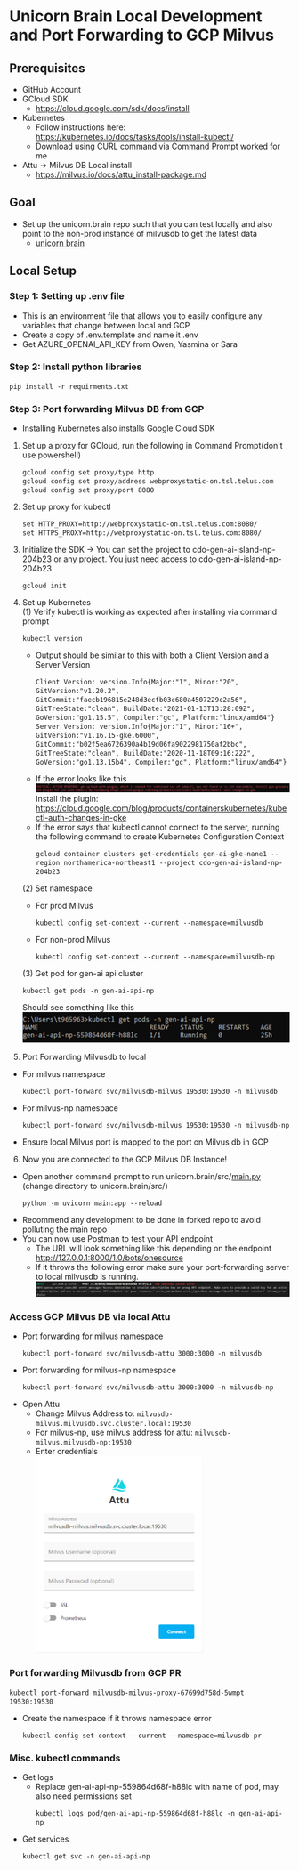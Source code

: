 # Unicorn Brain Local Development and Port Forwarding to GCP Milvus

## Prerequisites
- GitHub Account
- GCloud SDK
    - https://cloud.google.com/sdk/docs/install
- Kubernetes
    - Follow instructions here: https://kubernetes.io/docs/tasks/tools/install-kubectl/
    - Download using CURL command via Command Prompt worked for me
- Attu → Milvus DB Local install
    - https://milvus.io/docs/attu_install-package.md

## Goal
- Set up the unicorn.brain repo such that you can test locally and also point to the non-prod
instance of milvusdb to get the latest data
    - [unicorn brain](https://github.com/telus/unicorn.brain/)


## Local Setup
### Step 1: Setting up .env file
- This is an environment file that allows you to easily configure any variables that
change between local and GCP
- Create a copy of .env.template and name it .env
- Get AZURE_OPENAI_API_KEY from Owen, Yasmina or Sara

### Step 2: Install python libraries
    pip install -r requirments.txt


### Step 3: Port forwarding Milvus DB from GCP
- Installing Kubernetes also installs Google Cloud SDK
1. Set up a proxy for GCloud, run the following in Command Prompt(don't use powershell)
    ```
    gcloud config set proxy/type http
    gcloud config set proxy/address webproxystatic-on.tsl.telus.com
    gcloud config set proxy/port 8080

    ```
2. Set up proxy for kubectl
    ```
    set HTTP_PROXY=http://webproxystatic-on.tsl.telus.com:8080/
    set HTTPS_PROXY=http://webproxystatic-on.tsl.telus.com:8080/
    ```
3. Initialize the SDK → You can set the project to cdo-gen-ai-island-np-204b23 or any project. You just need access to cdo-gen-ai-island-np-204b23
    ```
    gcloud init
    ```
4. Set up Kubernetes  
    (1) Verify kubectl is working as expected after installing via command prompt
    ```
    kubectl version
    ```
    - Output should be similar to this with both a Client Version and a Server Version
        ```
        Client Version: version.Info{Major:"1", Minor:"20", GitVersion:"v1.20.2", GitCommit:"faecb196815e248d3ecfb03c680a4507229c2a56", GitTreeState:"clean", BuildDate:"2021-01-13T13:28:09Z", GoVersion:"go1.15.5", Compiler:"gc", Platform:"linux/amd64"}
        Server Version: version.Info{Major:"1", Minor:"16+", GitVersion:"v1.16.15-gke.6000", GitCommit:"b02f5ea6726390a4b19d06fa9022981750af2bbc", GitTreeState:"clean", BuildDate:"2020-11-18T09:16:22Z", GoVersion:"go1.13.15b4", Compiler:"gc", Platform:"linux/amd64"}
        ```
    - If the error looks like this
        ![kubectl_error](/docs/images/kubectl-error.png)
        Install the plugin: https://cloud.google.com/blog/products/containerskubernetes/kubectl-auth-changes-in-gke
    - If the error says that kubectl cannot connect to the server, running the following command to create Kubernetes Configuration Context
        ```
        gcloud container clusters get-credentials gen-ai-gke-nane1 --region northamerica-northeast1 --project cdo-gen-ai-island-np-204b23 
        ```

    (2) Set namespace
    - For prod Milvus
        ```
        kubectl config set-context --current --namespace=milvusdb   
        ```
    - For non-prod Milvus
        ```
        kubectl config set-context --current --namespace=milvusdb-np
        ```

    (3) Get pod for gen-ai api cluster
    ```
    kubectl get pods -n gen-ai-api-np
    ```
    Should see something like this
    ![kubectl_get_pods](/docs/images/kubectl-get-pods.png)  

5. Port Forwarding Milvusdb to local
- For milvus namespace
    ```
    kubectl port-forward svc/milvusdb-milvus 19530:19530 -n milvusdb
    ```
- For milvus-np namespace
    ```
    kubectl port-forward svc/milvusdb-milvus 19530:19530 -n milvusdb-np
    ```
- Ensure local Milvus port is mapped to the port on Milvus db in GCP        

6. Now you are connected to the GCP Milvus DB Instance!
- Open another command prompt to run unicorn.brain/src/[main.py](<http://main.py>) (change directory to unicorn.brain/src/)
    ```
    python -m uvicorn main:app --reload
    ```
- Recommend any development to be done in forked repo to avoid polluting the main repo
- You can now use Postman to test your API endpoint
    - The URL will look something like this depending on the endpoint http://127.0.0.1:8000/1.0/bots/onesource
    - If it throws the following error make sure your port-forwarding server to local milvusdb is running.
    ![port_forwarding_error](/docs/images/port-forwarding-error.png)

### Access GCP Milvus DB via local Attu
- Port forwarding for milvus namespace
    ```
    kubectl port-forward svc/milvusdb-attu 3000:3000 -n milvusdb
    ```
- Port forwarding for milvus-np namespace
    ```
    kubectl port-forward svc/milvusdb-attu 3000:3000 -n milvusdb-np
    ```
- Open Attu
    - Change Milvus Address to: `milvusdb-milvus.milvusdb.svc.cluster.local:19530`
    - For milvus-np, use milvus address for attu: `milvusdb-milvus.milvusdb-np:19530`
    - Enter credentials
        <div style="max-width: 300px;">
            <img src="images/attu-login-page.png" alt="attu_login"/>
        </div>

### Port forwarding Milvusdb from GCP PR  
```
kubectl port-forward milvusdb-milvus-proxy-67699d758d-5wmpt 19530:19530
```
- Create the namespace if it throws namespace error
    ```
    kubectl config set-context --current --namespace=milvusdb-pr
    ```

### Misc. kubectl commands
- Get logs
    - Replace gen-ai-api-np-559864d68f-h88lc with name of pod, may also need permissions set
        ```
        kubectl logs pod/gen-ai-api-np-559864d68f-h88lc -n gen-ai-api-np
        ```
- Get services
    ```
    kubectl get svc -n gen-ai-api-np
    ```